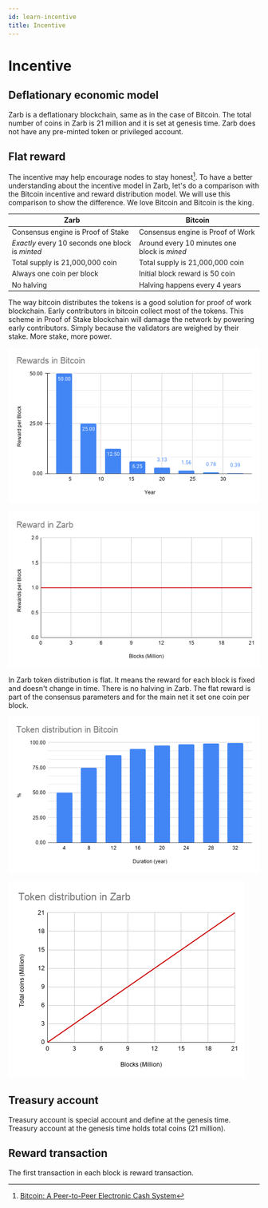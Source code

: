 ```yaml
---
id: learn-incentive
title: Incentive
---
```


# Incentive

## Deflationary economic model

Zarb is a deflationary blockchain, same as in the case of Bitcoin. The total number of coins in Zarb
is 21 million and it is set at genesis time. Zarb does not have any pre-minted token or privileged
account.

## Flat reward

The incentive may help encourage nodes to stay honest[^first]. To have a better understanding about
the incentive model in Zarb, let's do a comparison with the Bitcoin incentive and reward
distribution model. We will use this comparison to show the difference. We love Bitcoin and Bitcoin
is the king.

| Zarb                                             | Bitcoin                                      |
| ------------------------------------------------ | -------------------------------------------- |
| Consensus engine is Proof of Stake               | Consensus engine is Proof of Work            |
| _Exactly_ every 10 seconds one block is _minted_ | Around every 10 minutes one block is _mined_ |
| Total supply is 21,000,000 coin                  | Total supply is 21,000,000 coin              |
| Always one coin per block                        | Initial block reward is 50 coin              |
| No halving                                       | Halving happens every 4 years                |

The way bitcoin distributes the tokens is a good solution for proof of work blockchain. Early
contributors in bitcoin collect most of the tokens. This scheme in Proof of Stake blockchain will
damage the network by powering early contributors. Simply because the validators are weighed by
their stake. More stake, more power.

![Rewards in Bitcoin](../assets/images/bitcoin_reward.png)

![Rewards in Zarb](../assets/images/zarb_reward.png)

In Zarb token distribution is flat. It means the reward for each block is fixed and doesn't change
in time. There is no halving in Zarb. The flat reward is part of the consensus parameters and for
the main net it set one coin per block.

![Token distribution in Bitcoin](../assets/images/bitcoin_token_distribution.png)

![Token distribution in Zarb](../assets/images/zarb_token_distribution.png)

## Treasury account

Treasury account is special account and define at the genesis time. Treasury account at the genesis
time holds total coins (21 million).

## Reward transaction

The first transaction in each block is reward transaction.

[^first]: [Bitcoin: A Peer-to-Peer Electronic Cash System](https://bitcoin.org/bitcoin.pdf)
